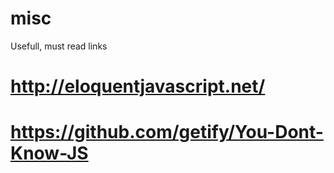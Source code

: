 # misc
Usefull, must read links


# http://eloquentjavascript.net/
# https://github.com/getify/You-Dont-Know-JS
